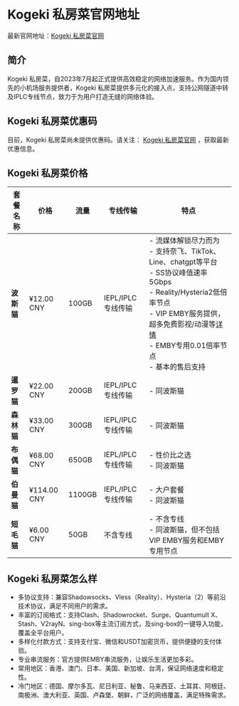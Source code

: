 # Kogeki 私房菜官网地址

最新官网地址：[Kogeki 私房菜官网](https://online.cos.cat/ui/#/register?code=dEkqcAKz)


## 简介

Kogeki 私房菜，自2023年7月起正式提供高效稳定的网络加速服务。作为国内领先的小机场服务提供者，Kogeki 私房菜提供多元化的接入点，支持公网隧道中转及IPLC专线节点，致力于为用户打造无缝的网络体验。


## Kogeki 私房菜优惠码
目前，Kogeki 私房菜尚未提供优惠码。请关注： [Kogeki 私房菜官网](https://online.cos.cat/ui/#/register?code=dEkqcAKz) ，获取最新优惠信息。




## Kogeki 私房菜价格

| 套餐名称 | 价格       | 流量    | 专线传输         | 特点                                                                                                                                 |
|--------|----------|-------|----------------|------------------------------------------------------------------------------------------------------------------------------------|
| **波斯猫** | ¥12.00 CNY | 100GB | IEPL/IPLC专线传输 | - 流媒体解锁尽力而为<br>- 支持奈飞、TikTok、Line、chatgpt等平台<br>- SS协议峰值速率5Gbps<br>- Reality/Hysteria2低倍率节点<br>- VIP EMBY服务提供，超多免费影视/动漫等[详情](https://t.me/sfcembybot)<br>- EMBY专用0.01倍率节点<br>- 基本的售后支持 |
| **暹罗猫** | ¥22.00 CNY | 200GB | IEPL/IPLC专线传输 | - 同波斯猫                                                                                                                          |
| **森林猫** | ¥33.00 CNY | 300GB | IEPL/IPLC专线传输 | - 同波斯猫                                                                                                                          |
| **布偶猫** | ¥68.00 CNY | 650GB | IEPL/IPLC专线传输 | - 性价比之选<br>- 同波斯猫                                                                                                           |
| **伯曼猫** | ¥114.00 CNY| 1100GB| IEPL/IPLC专线传输 | - 大户套餐<br>- 同波斯猫                                                                                                            |
| **短毛猫** | ¥6.00 CNY  | 50GB  | 不含专线           | - 不含专线<br>- 同波斯猫，但不包括VIP EMBY服务和EMBY专用节点                                                                      |



## Kogeki 私房菜怎么样

- 多协议支持：兼容Shadowsocks、Vless（Reality）、Hysteria（2）等前沿技术协议，满足不同用户的需求。
- 丰富的订阅格式：支持Clash、Shadowrocket、Surge、Quantumult X、Stash、V2rayN、sing-box等主流订阅方式，及sing-box的一键导入功能，覆盖全平台用户。
- 多样化付款方式：支持支付宝、微信和USDT加密货币，提供便捷的支付体验。
- 专业串流服务：官方提供EMBY串流服务，让娱乐生活更加多彩。
- 常用地区：香港、澳门、日本、美国、新加坡、台湾，保证网络速度和稳定性。
- 冷门地区：德国、摩尔多瓦、尼日利亚、秘鲁、马来西亚、土耳其、阿根廷、南极洲、澳大利亚、英国、卢森堡、朝鲜，广泛的网络覆盖，满足特殊需求。
